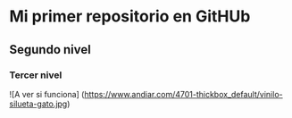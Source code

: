 # Mi primer repositorio en GitHUb
## Segundo nivel
### Tercer nivel

![A ver si funciona]
(https://www.andiar.com/4701-thickbox_default/vinilo-silueta-gato.jpg)
